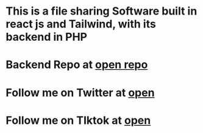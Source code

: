 # This is a file sharing Software built in react js and Tailwind, with its backend in PHP


# Backend Repo at [open repo](https://github.com/ikwerre-dev/File-Sharing-API)

# Follow me on Twitter at [open](https://x.com/honour_can_code)
# Follow me on TIktok at [open](https://tiktok.com/@codewithhonour)
 
 
 
 